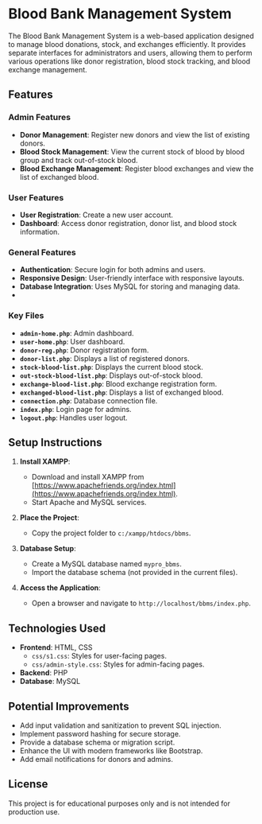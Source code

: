 # Blood Bank Management System

The Blood Bank Management System is a web-based application designed to manage blood donations, stock, and exchanges efficiently. It provides separate interfaces for administrators and users, allowing them to perform various operations like donor registration, blood stock tracking, and blood exchange management.

## Features

### Admin Features
- **Donor Management**: Register new donors and view the list of existing donors.
- **Blood Stock Management**: View the current stock of blood by blood group and track out-of-stock blood.
- **Blood Exchange Management**: Register blood exchanges and view the list of exchanged blood.

### User Features
- **User Registration**: Create a new user account.
- **Dashboard**: Access donor registration, donor list, and blood stock information.

### General Features
- **Authentication**: Secure login for both admins and users.
- **Responsive Design**: User-friendly interface with responsive layouts.
- **Database Integration**: Uses MySQL for storing and managing data.
- 
### Key Files
- **`admin-home.php`**: Admin dashboard.
- **`user-home.php`**: User dashboard.
- **`donor-reg.php`**: Donor registration form.
- **`donor-list.php`**: Displays a list of registered donors.
- **`stock-blood-list.php`**: Displays the current blood stock.
- **`out-stock-blood-list.php`**: Displays out-of-stock blood.
- **`exchange-blood-list.php`**: Blood exchange registration form.
- **`exchanged-blood-list.php`**: Displays a list of exchanged blood.
- **`connection.php`**: Database connection file.
- **`index.php`**: Login page for admins.
- **`logout.php`**: Handles user logout.

## Setup Instructions

1. **Install XAMPP**:
   - Download and install XAMPP from [https://www.apachefriends.org/index.html](https://www.apachefriends.org/index.html).
   - Start Apache and MySQL services.

2. **Place the Project**:
   - Copy the project folder to `c:/xampp/htdocs/bbms`.

3. **Database Setup**:
   - Create a MySQL database named `mypro_bbms`.
   - Import the database schema (not provided in the current files).

4. **Access the Application**:
   - Open a browser and navigate to `http://localhost/bbms/index.php`.

## Technologies Used

- **Frontend**: HTML, CSS
  - `css/s1.css`: Styles for user-facing pages.
  - `css/admin-style.css`: Styles for admin-facing pages.
- **Backend**: PHP
- **Database**: MySQL

## Potential Improvements

- Add input validation and sanitization to prevent SQL injection.
- Implement password hashing for secure storage.
- Provide a database schema or migration script.
- Enhance the UI with modern frameworks like Bootstrap.
- Add email notifications for donors and admins.

## License

This project is for educational purposes only and is not intended for production use.
